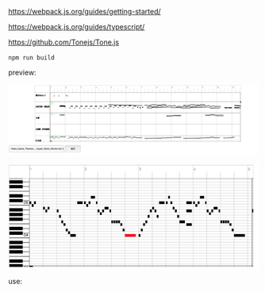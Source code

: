 

https://webpack.js.org/guides/getting-started/

https://webpack.js.org/guides/typescript/


https://github.com/Tonejs/Tone.js

```
npm run build
```


preview:

![](./docs/1.png)

![](./docs/2.png)

use:

